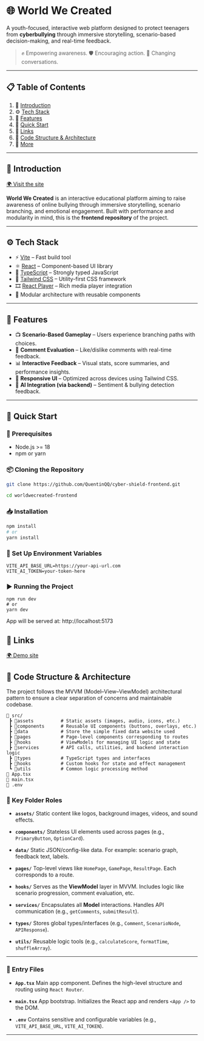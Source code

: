 # 🌐 World We Created

A youth-focused, interactive web platform designed to protect teenagers from **cyberbullying** through immersive storytelling, scenario-based decision-making, and real-time feedback.

> ✊ Empowering awareness. 🛡️ Encouraging action. 💬 Changing conversations.

---

## 📋 Table of Contents
1. 🤖 [Introduction](#introduction)
2. ⚙️ [Tech Stack](#tech-stack)
3. 🔋 [Features](#features)
4. 🤸 [Quick Start](#quick-start)
5. 🔗 [Links](#links)
6. 🚀 [Code Structure & Architecture](#code-structure--architecture)
7. 🚀 [More](#more)

---

## 🤖 Introduction

[🌍 Visit the site](https://worldwecreated.org/)

**World We Created** is an interactive educational platform aiming to raise awareness of online bullying through immersive storytelling, scenario branching, and emotional engagement. Built with performance and modularity in mind, this is the **frontend repository** of the project.

---

## ⚙️ Tech Stack

- ⚡️ [Vite](https://vitejs.dev/) – Fast build tool
- ⚛️ [React](https://react.dev/) – Component-based UI library
- 🧠 [TypeScript](https://www.typescriptlang.org/) – Strongly typed JavaScript
- 💎 [Tailwind CSS](https://tailwindcss.com/) – Utility-first CSS framework
- 🎞️ [React Player](https://github.com/cookpete/react-player) – Rich media player integration
- 🧩 Modular architecture with reusable components

---

## 🔋 Features

- 📺 **Scenario-Based Gameplay** – Users experience branching paths with choices.
- 💬 **Comment Evaluation** – Like/dislike comments with real-time feedback.
- 📊 **Interactive Feedback** – Visual stats, score summaries, and performance insights.
- 📱 **Responsive UI** – Optimized across devices using Tailwind CSS.
- 🧠 **AI Integration (via backend)** – Sentiment & bullying detection feedback.

---

## 🤸 Quick Start

### 🧰 Prerequisites

- Node.js >= 18
- npm or yarn

### 📦 Cloning the Repository

```bash
git clone https://github.com/QuentinQQ/cyber-shield-frontend.git
```
```bash
cd worldwecreated-frontend
```
### 📥 Installation
```bash
npm install
# or
yarn install
```
### 🔐 Set Up Environment Variables
```
VITE_API_BASE_URL=https://your-api-url.com
VITE_AI_TOKEN=your-token-here
```

### ▶️ Running the Project
```
npm run dev
# or
yarn dev
```
App will be served at: http://localhost:5173


## 🔗 Links

[🌍 Demo site](https://worldwecreated.org/)

## 🚀 Code Structure & Architecture
The project follows the MVVM (Model–View–ViewModel) architectural pattern to ensure a clear separation of concerns and maintainable codebase.

```
📁 src/
 ┣ 📂assets          # Static assets (images, audio, icons, etc.)
 ┣ 📂components      # Reusable UI components (buttons, overlays, etc.)
 ┣ 📂data            # Store the simple fixed data website used
 ┣ 📂pages           # Page-level components corresponding to routes
 ┣ 📂hooks           # ViewModels for managing UI logic and state
 ┣ 📂services        # API calls, utilities, and backend interaction logic
 ┣ 📂types           # TypeScript types and interfaces
 ┣ 📂hooks           # Custom hooks for state and effect management
 ┗ 📂utils           # Common logic processing method
📜 App.tsx
📜 main.tsx
📜 .env
```
### 🧩 Key Folder Roles

* **`assets/`**
  Static content like logos, background images, videos, and sound effects.

* **`components/`**
  Stateless UI elements used across pages (e.g., `PrimaryButton`, `OptionCard`).

* **`data/`**
  Static JSON/config-like data. For example: scenario graph, feedback text, labels.

* **`pages/`**
  Top-level views like `HomePage`, `GamePage`, `ResultPage`. Each corresponds to a route.

* **`hooks/`**
  Serves as the **ViewModel** layer in MVVM. Includes logic like scenario progression, comment evaluation, etc.

* **`services/`**
  Encapsulates all **Model** interactions. Handles API communication (e.g., `getComments`, `submitResult`).

* **`types/`**
  Stores global types/interfaces (e.g., `Comment`, `ScenarioNode`, `APIResponse`).

* **`utils/`**
  Reusable logic tools (e.g., `calculateScore`, `formatTime`, `shuffleArray`).

---

### 🧱 Entry Files

* **`App.tsx`**
  Main app component. Defines the high-level structure and routing using `React Router`.

* **`main.tsx`**
  App bootstrap. Initializes the React app and renders `<App />` to the DOM.

* **`.env`**
  Contains sensitive and configurable variables (e.g., `VITE_API_BASE_URL`, `VITE_AI_TOKEN`).
---
